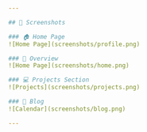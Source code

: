 ```yaml
---

## 📸 Screenshots

### 🏠 Home Page
![Home Page](screenshots/profile.png)

### 🤖 Overview
![Home Page](screenshots/home.png)

### 💻 Projects Section
![Projects](screenshots/projects.png)

### 📖 Blog
![Calendar](screenshots/blog.png)

---
```

